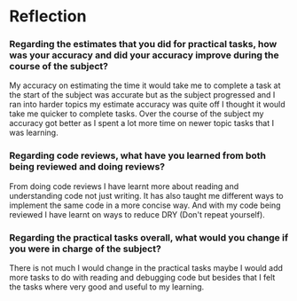 # Reflection

### Regarding the estimates that you did for practical tasks, how was your accuracy and did your accuracy improve during the course of the subject?

My accuracy on estimating the time it would take me to complete a task at the start of the subject was
accurate but as the subject progressed and I ran into harder topics my estimate accuracy was quite off I thought 
it would take me quicker to complete tasks. Over the course of the subject my accuracy got better as I spent a lot more
time on newer topic tasks that I was learning.


### Regarding code reviews, what have you learned from both being reviewed and doing reviews?

From doing code reviews I have learnt more about reading and understanding code not just writing. It has also taught me 
different ways to implement the same code in a more concise way. And with my code being reviewed I have learnt on ways to 
reduce DRY (Don't repeat yourself).


### Regarding the practical tasks overall, what would you change if you were in charge of the subject?

There is not much I would change in the practical tasks maybe I would add more tasks to do with reading and debugging code
but besides that I felt the tasks where very good and useful to my learning.